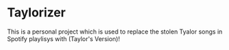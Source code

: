 # Taylorizer
This is a personal project which is used to replace the stolen Tyalor songs in Spotify playlisys with (Taylor's Version)!
